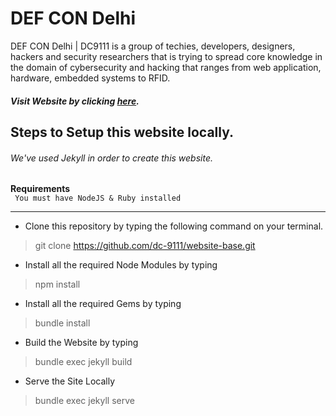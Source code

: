 # DEF CON Delhi
DEF CON Delhi | DC9111 is a group of techies, developers, designers, hackers and security researchers that is trying to spread core knowledge in the domain of cybersecurity and hacking that ranges from web application, hardware, embedded systems to RFID.

##### Visit Website by clicking [here](https://defcon9111.org).

## Steps to Setup this website locally.
###### We've used _Jekyll_ in order to create this website.<br>
**Requirements**<br>
``` You must have NodeJS & Ruby installed```

---

- Clone this repository by typing the following command on your terminal.
> git clone https://github.com/dc-9111/website-base.git
- Install all the required Node Modules by typing
> npm install
- Install all the required Gems by typing
> bundle install
- Build the Website by typing
> bundle exec jekyll build
- Serve the Site Locally
> bundle exec jekyll serve